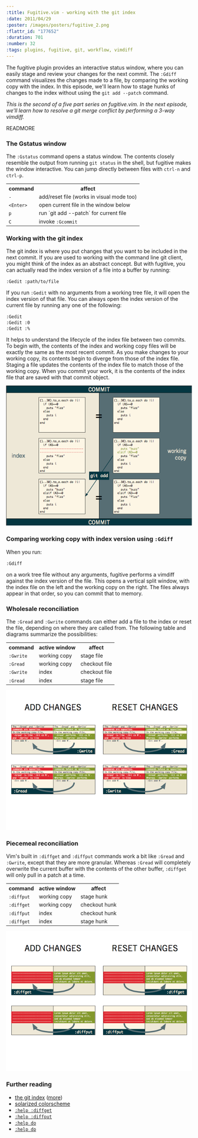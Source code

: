```yaml
--- 
:title: Fugitive.vim - working with the git index
:date: 2011/04/29
:poster: /images/posters/fugitive_2.png
:flattr_id: "177652"
:duration: 701
:number: 32
:tags: plugins, fugitive, git, workflow, vimdiff
---
```


The fugitive plugin provides an interactive status window, where you can easily stage and review your changes for the next commit. The `:Gdiff` command visualizes the changes made to a file, by comparing the working copy with the index. In this episode, we'll learn how to stage hunks of changes to the index without using the `git add --patch` command.

*This is the second of a five part series on fugitive.vim. In the next episode, we'll learn how to resolve a git merge conflict by performing a 3-way vimdiff.*

READMORE


### The Gstatus window

The `:Gstatus` command opens a status window. The contents closely resemble the output from running `git status` in the shell, but fugitive makes the window interactive. You can jump directly between files with `ctrl-n` and `ctrl-p`.

<table>
  <tr>
    <th>command</th>
    <th>affect</th>
  </tr>
  <tr>
    <td><code>-</code></td>
    <td>add/reset file (works in visual mode too)</td>
  </tr>
  <tr>
  <td><code>&lt;Enter&gt;</code></td>
    <td>open current file in the window below</td>
  </tr>
  <tr>
    <td><code>p</code></td>
    <td>run `git add --patch` for current file</td>
  </tr>
  <tr>
    <td><code>C</code></td>
    <td>invoke <code>:Gcommit</code></td>
  </tr>
</table>

### Working with the git index

The git index is where you put changes that you want to be included in the next commit. If you are used to working with the command line git client, you might think of the index as an abstract concept. But with fugitive, you can actually read the index version of a file into a buffer by running:

    :Gedit :path/to/file

If you run `:Gedit` with no arguments from a working tree file, it will open the index version of that file. 
You can always open the index version of the current file by running any one of the following:

    :Gedit
    :Gedit :0
    :Gedit :%

It helps to understand the lifecycle of the index file between two commits. To begin with, the contents of the index and working copy files will be exactly the same as the most recent commit. As you make changes to your working copy, its contents begin to diverge from those of the index file. Staging a file updates the contents of the index file to match those of the working copy. When you commit your work, it is the contents of the index file that are saved with that commit object.

![Index Lifecycle](/images/blog/index-lifecycle.png)

### Comparing working copy with index version using `:Gdiff`

When you run:

    :Gdiff

on a work tree file without any arguments, fugitive performs a vimdiff against the index version of the file. This opens a vertical split window, with the index file on the left and the working copy on the right. The files always appear in that order, so you can commit that to memory.

### Wholesale reconciliation

The `:Gread` and `:Gwrite` commands can either add a file to the index or reset the file, depending on where they are called from. The following table and diagrams summarize the possibilities:

<table>
  <tr>
    <th>command</th>
    <th>active window</th>
    <th>affect</th>
  </tr>
  <tr>
    <td><code>:Gwrite</code></td>
    <td>working copy</td>
    <td>stage file</td>
  </tr>
  <tr>
    <td><code>:Gread</code></td>
    <td>working copy</td>
    <td>checkout file</td>
  </tr>
  <tr>
    <td><code>:Gwrite</code></td>
    <td>index</td>
    <td>checkout file</td>
  </tr>
  <tr>
    <td><code>:Gread</code></td>
    <td>index</td>
    <td>stage file</td>
  </tr>
</table>

![Gread Gwrite Matrix](/images/blog/Gread-Gwrite-matrix.png)

### Piecemeal reconciliation

Vim's built in `:diffget` and `:diffput` commands work a bit like `:Gread` and `:Gwrite`, except that they are more granular. Whereas `:Gread` will completely overwrite the current buffer with the contents of the other buffer, `:diffget` will only pull in a patch at a time.

<table>
<tr>
  <th>command</th>
  <th>active window</th>
  <th>affect</th>
</tr>
<tr>
  <td><code>:diffput</code></td>
  <td>working copy</td>
  <td>stage hunk</td>
</tr>
<tr>
  <td><code>:diffget</code></td>
  <td>working copy</td>
  <td>checkout hunk</td>
</tr>
<tr>
  <td><code>:diffput</code></td>
  <td>index</td>
  <td>checkout hunk</td>
</tr>
<tr>
  <td><code>:diffget</code></td>
  <td>index</td>
  <td>stage hunk</td>
</tr>
</table>

![Diffget Diffput Matrix](/images/blog/diffget-diffput-matrix.png)

### Further reading

* [the git index][gi1] ([more][gi7])
* [solarized colorscheme][solarized]
* [`:help :diffget`][dfg]
* [`:help :diffput`][dfp]
* [`:help do`][do]
* [`:help dp`][dp]

[gi1]: http://book.git-scm.com/1_the_git_index.html
[gi7]: http://book.git-scm.com/7_the_git_index.html
[solarized]: http://ethanschoonover.com/solarized
[dfp]: http://vimdoc.sourceforge.net/htmldoc/diff.html#:diffput
[dp]: http://vimdoc.sourceforge.net/htmldoc/diff.html#dp
[dfg]: http://vimdoc.sourceforge.net/htmldoc/diff.html#:diffget
[do]: http://vimdoc.sourceforge.net/htmldoc/diff.html#do
